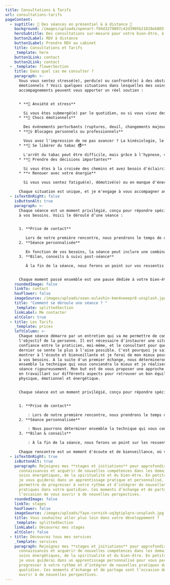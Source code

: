 ```yaml
---
title: Consultations & Tarifs
url: consultations-tarifs
pageContent:
  - suptitle: 🌟 Des séances en présentiel & à distance 🌟
    background: /images/uploads/openart-f94d3279897c42d3905b21818eb805fa_raw.jpg
    heroSubtitle: Des consultations sur-mesure pour votre bien-être, à des tarifs accessibles
    button2Label: RDV à distance
    button1Label: Prendre RDV au cabinet
    title: Consultations et Tarifs
    _template: hero
    button1Link: contact
    button2Link: contact
  - _template: flowerSection
    title: Dans quel cas me consulter ?
    paragraph: >-
      Vous vous sentez stressé(e), perdu(e) ou confronté(e) à des obstacles
      émotionnels ? Voici quelques situations dans lesquelles mes soins et
      accompagnements peuvent vous apporter un réel soutien :


      * **🥶 Anxiété et stress**

        Si vous êtes submergé(e) par le quotidien, ou si vous vivez des périodes de forte pression, je vous aide à retrouver calme et sérénité.
      * **🤯 Chocs émotionnels**

        Des événements perturbants (ruptures, deuil, changements majeurs, agressions) peuvent laisser des traces. Ensemble, nous libérerons ces émotions pour retrouver votre équilibre intérieur.
      * **🙅‍♀️ Blocages personnels ou professionnels**

        Vous avez l'impression de ne pas avancer ? La kinésiologie, le magnétisme ou la guidance peuvent vous aider à débloquer les zones d'ombre qui freinent votre progression.
      * **🚬 Se libérer du tabac 🚭**

        L'arrêt du tabac peut être difficile, mais grâce à l'hypnose, vous pouvez retrouver votre liberté sans frustration ni prise de poids.
      * **🚀 Prendre des décisions importantes**

        Si vous êtes à la croisée des chemins et avez besoin d'éclaircissements sur vos choix de vie, la guidance intuitive vous donnera des réponses claires.
      * **☀️ Renouer avec votre énergie**

        Si vous vous sentez fatigué(e), démotivé(e) ou en manque d'énergie, un soin énergétique tel que le magnétisme peut rééquilibrer vos centres énergétiques pour un regain de vitalité.

      Chaque situation est unique, et je m'engage à vous accompagner avec une approche personnalisée et bienveillante, pour que vous puissiez avancer en toute sérénité.
  - isTextOnRight: false
    isButtonAlt: true
    paragraph: >-
      Chaque séance est un moment privilégié, conçu pour répondre spécifiquement
      à vos besoins. Voici le déroulé d’une séance :


      1. **Prise de contact**

         Lors de notre première rencontre, nous prendrons le temps de discuter de vos attentes, de vos objectifs et des raisons pour lesquelles vous consultez. Cela me permettra de vous offrir un accompagnement sur mesure.
      2. **Séance personnalisée**

         En fonction de vos besoins, la séance peut inclure une combinaison de techniques : kinésiologie, magnétisme, hypnose, ou guidance. Tout est fait pour vous aider à relâcher les tensions et trouver des solutions adaptées.
      3. **Bilan, conseils & suivi post-séance**

         À la fin de la séance, nous ferons un point sur vos ressentis et les progrès réalisés. Je vous donnerai des conseils pratiques et ferai un suivi pour m'assurer de votre bien-être et de votre évolution.


      Chaque moment passé ensemble est une pause dédiée à votre bien-être, où vous pouvez vous sentir pleinement en confiance pour avancer vers une vie plus équilibrée et sereine.
    roundedImage: false
    linkTo: contact
    hasFlower: false
    imageSource: /images/uploads/sean-oulashin-kmn4veeepr8-unsplash.jpg
    title: "Comment se déroule une séance ? "
    _template: splittedSection
    linkLabel: Me contacter
    altColor: true
  - title: Les Tarifs
    _template: prices
    leftColumn: >-
      Chaque séance démarre par un entretien qui va me permettre de comprendre
      l'objectif de la personne. Il est nécessaire d'instaurer une situation de
      confiance entre le praticien, moi-même, et le consultant pour que ce
      dernier se sente le plus à l'aise possible. C'est pourquoi je sais me
      montrer à l'écoute et bienveillante et je ferai de mon mieux pour répondre
      à vos besoins. A la suite d'un premier échange, nous déterminerons
      ensemble la technique qui vous conviendra le mieux et je réaliserai la
      séance rigoureusement. Mon but est de vous proposer une approche globale
      en travaillant sur différents aspects pour retrouver un bon équilibre
      physique, émotionnel et énergétique.


      Chaque séance est un moment privilégié, conçu pour répondre spécifiquement à vos besoins. Voici le déroulé d’une séance :


      1. **Prise de contact**

          : Lors de notre première rencontre, nous prendrons le temps de discuter de vos attentes, de vos objectifs et des raisons pour lesquelles vous consultez. Cela me permettra de vous offrir un accompagnement sur mesure dans les conditions les plus adaptées pour vous.
      2. **Séance personnalisée**

          : Nous pourrons déterminer ensemble la technique qui vous convient en fonction de vos besoins. La séance peut inclure une combinaison de techniques : kinésiologie, Reiki, hypnose, ou guidance. Tout est fait pour vous aider à relâcher les tensions et trouver des solutions adaptées.
      3. **Bilan & conseils**

          : À la fin de la séance, nous ferons un point sur les ressentis et les progrès réalisés. Je vous fournirai également des conseils pratiques ou des exercices à faire chez vous pour prolonger les bienfaits de la séance.

      Chaque rencontre est un moment d'écoute et de bienveillance, où vous pourrez vous sentir pleinement en confiance pour avancer vers une vie plus équilibrée.
  - isTextOnRight: true
    isButtonAlt: true
    paragraph: Rejoignez mes **stages et initiations** pour approfondir vos
      connaissances et acquérir de nouvelles compétences dans les domaines des
      soins énergétiques, de la spiritualité et du bien-être. En petits groupes,
      je vous guiderai dans un apprentissage pratique et personnalisé, pour vous
      permettre de progresser à votre rythme et d’intégrer de nouvelles
      pratiques dans votre quotidien. Ces moments d’échange et de partage sont
      l’occasion de vous ouvrir à de nouvelles perspectives.
    roundedImage: false
    linkTo: stages
    hasFlower: false
    imageSource: /images/uploads/faye-cornish-uq3gtiplqro-unsplash.jpg
    title: Vous souhaitez aller plus loin dans votre développement ?
    _template: splittedSection
    linkLabel: Découvrez mes stages
    altColor: false
  - title: Découvrez tous mes services
    _template: services
    paragraph: Rejoignez mes **stages et initiations** pour approfondir vos
      connaissances et acquérir de nouvelles compétences dans les domaines des
      soins énergétiques, de la spiritualité et du bien-être. En petits groupes,
      je vous guiderai dans un apprentissage personnalisé pour vous permettre de
      progresser à votre rythme et d’intégrer de nouvelles pratiques dans votre
      quotidien. Ces moments d’échange et de partage sont l’occasion de vous
      ouvrir à de nouvelles perspectives.
---
```

